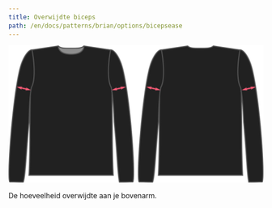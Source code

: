 ```yaml
---
title: Overwijdte biceps
path: /en/docs/patterns/brian/options/bicepsease
---
```


![De factor voor biceps overwijdte bij Brian](./bicepsease.svg)

De hoeveelheid overwijdte aan je bovenarm.
